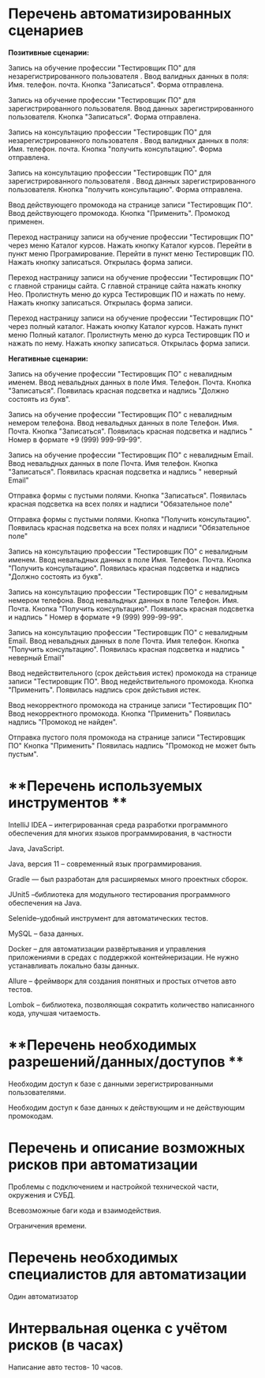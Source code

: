 # **Перечень автоматизированных сценариев**

**Позитивные сценарии:**

Запись на обучение профессии "Тестировщик ПО" для незарегистрированного пользователя . Ввод валидных данных в поля: Имя. телефон. почта. Кнопка "Записаться". Форма отправлена.

Запись на обучение профессии "Тестировщик ПО" для зарегистрированного пользователя. Ввод данных зарегистрированного пользователя. Кнопка "Записаться". Форма отправлена.

Запись на консультацию профессии "Тестировщик ПО" для незарегистрированного пользователя . Ввод валидных данных в поля: Имя. телефон. почта. Кнопка "получить консультацию". Форма отправлена.

Запись на консультацию профессии "Тестировщик ПО" для зарегистрированного пользователя . Ввод данных зарегистрированного пользователя. Кнопка "получить консультацию". Форма отправлена.

Ввод действующего промокода на странице записи  "Тестировщик ПО". Ввод действующего промокода. Кнопка "Применить". Промокод применен.

Переход настраницу записи на обучение профессии "Тестировщик ПО" через меню Каталог курсов.  Нажать кнопку Каталог курсов. Перейти в пункт меню Програмирование. Перейти в пункт меню Тестировщик ПО. Нажать кнопку записаться. Открылась форма записи.

Переход настраницу записи на обучение профессии "Тестировщик ПО" с главной страницы сайта. С главной странице сайта нажать кнопку Нео. Пролистнуть меню до курса Тестировщик ПО и нажать по нему. Нажать кнопку записаться. Открылась форма записи.

Переход настраницу записи на обучение профессии "Тестировщик ПО" через полный каталог. Нажать кнопку Каталог курсов. Нажать пункт меню Полный каталог. Пролистнуть меню до курса Тестировщик ПО и нажать по нему. Нажать кнопку записаться. Открылась форма записи.  



**Негативные сценарии:**

 Запись на обучение профессии "Тестировщик ПО" с невалидным именем. Ввод невальдных данных в поле Имя. Телефон. Почта. Кнопка "Записаться". Появилась красная подсветка и надпись "Должно состоять из букв".

Запись на обучение профессии "Тестировщик ПО" с невалидным немером телефона. Ввод невальдных данных в поле Телефон. Имя. Почта. Кнопка "Записаться". Появилась красная подсветка и надпись " Номер в формате +9 (999) 999-99-99".

Запись на обучение профессии "Тестировщик ПО" с невалидным Email. Ввод невальдных данных в поле Почта. Имя телефон. Кнопка "Записаться". Появилась красная подсветка и надпись " неверный Email"

Отправка формы с пустыми полями. Кнопка "Записаться". Появилась красная подсветка на всех полях и надписи "Обязательное поле"

Отправка формы с пустыми полями. Кнопка "Получить консультацию". Появилась красная подсветка на всех полях и надписи "Обязательное поле"

Запись на консультацию профессии "Тестировщик ПО" с невалидным именем. Ввод невальдных данных в поле Имя. Телефон. Почта. Кнопка "Получить консультацию". Появилась красная подсветка и надпись "Должно состоять из букв".

Запись на консультацию профессии "Тестировщик ПО" с невалидным немером телефона. Ввод невальдных данных в поле Телефон. Имя. Почта. Кнопка "Получить консультацию". Появилась красная подсветка и надпись " Номер в формате +9 (999) 999-99-99".

Запись на консультацию профессии "Тестировщик ПО" с невалидным Email. Ввод невальдных данных в поле Почта. Имя телефон. Кнопка "Получить консультацию". Появилась красная подсветка и надпись " неверный Email"

Ввод недействительного (срок дейстьвия истек) промокода на странице записи  "Тестировщик ПО". Ввод недействительного промокода. Кнопка "Применить". Появилась надпись срок дейстьвия истек.

Ввод некорректного промокода на странице записи  "Тестировщик ПО" Ввод некорректного промокода. Кнопка "Применить" Появилась надпись "Промокод не найден".

Отправка пустого поля промокода на странице записи  "Тестировщик ПО" Кнопка "Применить" Появилась надпись "Промокод не может быть пустым".




# **Перечень используемых инструментов **

 IntelliJ IDEA – интегрированная среда разработки программного обеспечения для многих языков программирования, в частности 
 
Java, JavaScript.

Java, версия 11 – современный язык программирования. 

Gradle — был разработан для расширяемых много проектных сборок.

JUnit5 –библиотека для модульного тестирования программного обеспечения на Java.

Selenide–удобный инструмент для автоматических тестов.

MySQL –  база данных.

Docker –  для автоматизации развёртывания и управления приложениями в средах с поддержкой контейнеризации. Не нужно устанавливать локально базы данных.

Allure – фреймворк для создания понятных и простых отчетов авто тестов.

Lombok – библиотека, позволяющая сократить количество написанного кода, улучшая читаемость.


# **Перечень необходимых разрешений/данных/доступов **

Необходим доступ к базе с данными зерегистрированными пользователями.

Необходим доступ к базе данных к действующим и не действующим промокодам.


# **Перечень и описание возможных рисков при автоматизации**

Проблемы с подключением и настройкой технической части, окружения и СУБД.

Всевозможные баги кода и взаимодействия.

Ограничения времени.

# **Перечень необходимых специалистов для автоматизации**

Один автоматизатор

# **Интервальная оценка с учётом рисков (в часах)**

Написание авто тестов- 10 часов.



